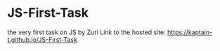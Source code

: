 # JS-First-Task
the very first task on JS by Zuri
Link to the hosted site: https://kaptain-t.github.io/JS-First-Task
